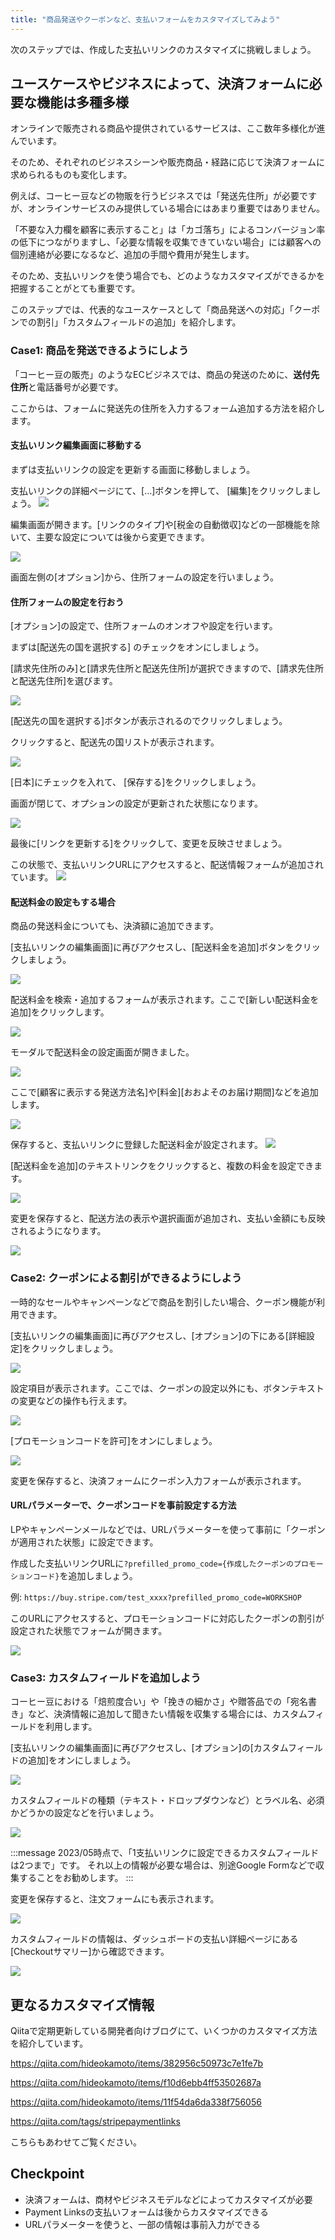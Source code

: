```yaml
---
title: "商品発送やクーポンなど、支払いフォームをカスタマイズしてみよう"
---
```


次のステップでは、作成した支払いリンクのカスタマイズに挑戦しましょう。

## ユースケースやビジネスによって、決済フォームに必要な機能は多種多様

オンラインで販売される商品や提供されているサービスは、ここ数年多様化が進んでいます。

そのため、それぞれのビジネスシーンや販売商品・経路に応じて決済フォームに求められるものも変化します。

例えば、コーヒー豆などの物販を行うビジネスでは「発送先住所」が必要ですが、オンラインサービスのみ提供している場合にはあまり重要ではありません。

「不要な入力欄を顧客に表示すること」は「カゴ落ち」によるコンバージョン率の低下につながりますし、「必要な情報を収集できていない場合」には顧客への個別連絡が必要になるなど、追加の手間や費用が発生します。

そのため、支払いリンクを使う場合でも、どのようなカスタマイズができるかを把握することがとても重要です。

このステップでは、代表的なユースケースとして「商品発送への対応」「クーポンでの割引」「カスタムフィールドの追加」を紹介します。

### Case1: 商品を発送できるようにしよう

「コーヒー豆の販売」のようなECビジネスでは、商品の発送のために、**送付先住所**と電話番号が必要です。

ここからは、フォームに発送先の住所を入力するフォーム追加する方法を紹介します。

#### 支払いリンク編集画面に移動する

まずは支払いリンクの設定を更新する画面に移動しましょう。

支払いリンクの詳細ページにて、[…]ボタンを押して、 [編集]をクリックしましょう。
![](https://storage.googleapis.com/zenn-user-upload/151dc0e26cdf-20230525.png)

編集画面が開きます。[リンクのタイプ]や[税金の自動徴収]などの一部機能を除いて、主要な設定については後から変更できます。

![](https://storage.googleapis.com/zenn-user-upload/1917977b4c72-20230525.png)

画面左側の[オプション]から、住所フォームの設定を行いましょう。

#### 住所フォームの設定を行おう

[オプション]の設定で、住所フォームのオンオフや設定を行います。

まずは[配送先の国を選択する] のチェックをオンにしましょう。

[請求先住所のみ]と[請求先住所と配送先住所]が選択できますので、[請求先住所と配送先住所]を選びます。

![](https://storage.googleapis.com/zenn-user-upload/7e7e01d5a50d-20230525.png)

[配送先の国を選択する]ボタンが表示されるのでクリックしましょう。

クリックすると、配送先の国リストが表示されます。

![](https://storage.googleapis.com/zenn-user-upload/315cca60f4e0-20230525.png)


[日本]にチェックを入れて、 [保存する]をクリックしましょう。

画面が閉じて、オプションの設定が更新された状態になります。

![](https://storage.googleapis.com/zenn-user-upload/1917977b4c72-20230525.png)

最後に[リンクを更新する]をクリックして、変更を反映させましょう。

この状態で、支払いリンクURLにアクセスすると、配送情報フォームが追加されています。
![](https://storage.googleapis.com/zenn-user-upload/0175a56f7ccb-20230525.png)

#### 配送料金の設定もする場合

商品の発送料金についても、決済額に追加できます。

[支払いリンクの編集画面]に再びアクセスし、[配送料金を追加]ボタンをクリックしましょう。

![](https://storage.googleapis.com/zenn-user-upload/60b8fca0fdfe-20230526.png)

配送料金を検索・追加するフォームが表示されます。ここで[新しい配送料金を追加]をクリックします。

![](https://storage.googleapis.com/zenn-user-upload/ee97029d4bcb-20230526.png)

モーダルで配送料金の設定画面が開きました。

![](https://storage.googleapis.com/zenn-user-upload/fe1aea6bfdc3-20230526.png)

ここで[顧客に表示する発送方法名]や[料金][おおよそのお届け期間]などを追加します。

![](https://storage.googleapis.com/zenn-user-upload/75be75ac111f-20230526.png)

保存すると、支払いリンクに登録した配送料金が設定されます。
![](https://storage.googleapis.com/zenn-user-upload/52524e2a85f4-20230526.png)

[配送料金を追加]のテキストリンクをクリックすると、複数の料金を設定できます。

![](https://storage.googleapis.com/zenn-user-upload/2ca6c2ed5b11-20230526.png)

変更を保存すると、配送方法の表示や選択画面が追加され、支払い金額にも反映されるようになります。

![](https://storage.googleapis.com/zenn-user-upload/09447caccdf2-20230526.png)


### Case2: クーポンによる割引ができるようにしよう

一時的なセールやキャンペーンなどで商品を割引したい場合、クーポン機能が利用できます。


[支払いリンクの編集画面]に再びアクセスし、[オプション]の下にある[詳細設定]をクリックしましょう。

![](https://storage.googleapis.com/zenn-user-upload/1917977b4c72-20230525.png)

設定項目が表示されます。ここでは、クーポンの設定以外にも、ボタンテキストの変更などの操作も行えます。

![](https://storage.googleapis.com/zenn-user-upload/560cd567938e-20230526.png)

[プロモーションコードを許可]をオンにしましょう。

![](https://storage.googleapis.com/zenn-user-upload/c646b8f15e69-20230526.png)

変更を保存すると、決済フォームにクーポン入力フォームが表示されます。

#### URLパラメーターで、クーポンコードを事前設定する方法

LPやキャンペーンメールなどでは、URLパラメーターを使って事前に「クーポンが適用された状態」に設定できます。

作成した支払いリンクURLに`?prefilled_promo_code={作成したクーポンのプロモーションコード}`を追加しましょう。

例: `https://buy.stripe.com/test_xxxx?prefilled_promo_code=WORKSHOP`

このURLにアクセスすると、プロモーションコードに対応したクーポンの割引が設定された状態でフォームが開きます。

![](https://storage.googleapis.com/zenn-user-upload/18c3e7d361d0-20230526.png)

### Case3: カスタムフィールドを追加しよう

コーヒー豆における「焙煎度合い」や「挽きの細かさ」や贈答品での「宛名書き」など、決済情報に追加して聞きたい情報を収集する場合には、カスタムフィールドを利用します。

[支払いリンクの編集画面]に再びアクセスし、[オプション]の[カスタムフィールドの追加]をオンにしましょう。

![](https://storage.googleapis.com/zenn-user-upload/5e3322406ea0-20230526.png)

カスタムフィールドの種類（テキスト・ドロップダウンなど）とラベル名、必須かどうかの設定などを行いましょう。

![](https://storage.googleapis.com/zenn-user-upload/a87be7d7538b-20230526.png)

:::message
2023/05時点で、「1支払いリンクに設定できるカスタムフィールドは2つまで」です。
それ以上の情報が必要な場合は、別途Google Formなどで収集することをお勧めします。
:::

変更を保存すると、注文フォームにも表示されます。

![](https://storage.googleapis.com/zenn-user-upload/8df0342ca55b-20230526.png)

カスタムフィールドの情報は、ダッシュボードの支払い詳細ページにある[Checkoutサマリー]から確認できます。

![](https://storage.googleapis.com/zenn-user-upload/a71e830239c2-20230526.png)


## 更なるカスタマイズ情報

Qiitaで定期更新している開発者向けブログにて、いくつかのカスタマイズ方法を紹介しています。

https://qiita.com/hideokamoto/items/382956c50973c7e1fe7b

https://qiita.com/hideokamoto/items/f10d6ebb4ff53502687a

https://qiita.com/hideokamoto/items/11f54da6da338f756056

https://qiita.com/tags/stripepaymentlinks

こちらもあわせてご覧ください。

## Checkpoint

- 決済フォームは、商材やビジネスモデルなどによってカスタマイズが必要
- Payment Linksの支払いフォームは後からカスタマイズできる
- URLパラメーターを使うと、一部の情報は事前入力ができる